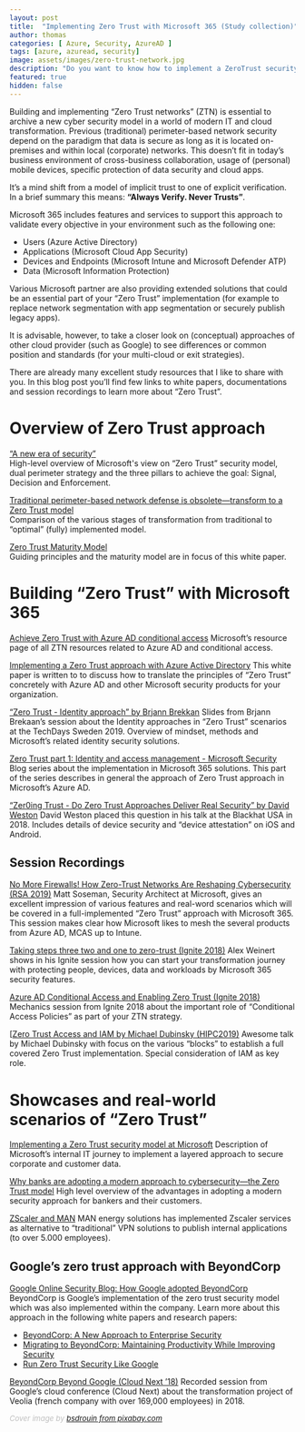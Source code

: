 ```yaml
---
layout: post
title:  "Implementing Zero Trust with Microsoft 365 (Study collection)"
author: thomas
categories: [ Azure, Security, AzureAD ]
tags: [azure, azuread, security]
image: assets/images/zero-trust-network.jpg
description: "Do you want to know how to implement a ZeroTrust security model with Microsoft 365? Take a look on my link collection to learn more about the modern approach to cybersecurity."
featured: true
hidden: false
---
```


Building and implementing “Zero Trust networks” (ZTN) is essential to archive a new cyber security model in a world of modern IT and cloud transformation. Previous (traditional) perimeter-based network security depend on the paradigm that data is secure as long as it is located on-premises and within local (corporate) networks. This doesn’t fit in today’s business environment of cross-business collaboration, usage of (personal) mobile devices, specific protection of data security and cloud apps. 

It’s a mind shift from a model of implicit trust to one of explicit verification.
In a brief summary this means: **“Always Verify. Never Trusts”**.

Microsoft 365 includes features and services to support this approach to validate every objective in your environment such as the following one:

* Users (Azure Active Directory)
* Applications (Microsoft Cloud App Security)
* Devices and Endpoints (Microsoft Intune and Microsoft Defender ATP)
* Data (Microsoft Information Protection)

Various Microsoft partner are also providing extended solutions that could be an essential part of your “Zero Trust” implementation (for example to replace network segmentation with app segmentation or securely publish legacy apps).

It is advisable, however, to take a closer look on (conceptual) approaches of other cloud provider (such as Google) to see differences or common position and standards (for your multi-cloud or exit strategies).

There are already many excellent study resources that I like to share with you.
In this blog post you’ll find few links to white papers, documentations and session recordings to learn more about “Zero Trust”.

# Overview of Zero Trust approach
[“A new era of security”](https://query.prod.cms.rt.microsoft.com/cms/api/am/binary/RE3YnRL)  
High-level overview of Microsoft's view on “Zero Trust” security model, dual perimeter strategy and the three pillars to achieve the goal: Signal, Decision and Enforcement.

[Traditional perimeter-based network defense is obsolete—transform to a Zero Trust model](https://www.microsoft.com/security/blog/2019/10/23/perimeter-based-network-defense-transform-zero-trust-model/)  
Comparison of the various stages of transformation from traditional to “optimal” (fully) implemented model.

[Zero Trust Maturity Model](https://aka.ms/Zero-Trust-Vision)  
Guiding principles and the maturity model are in focus of this white paper.

# Building “Zero Trust” with Microsoft 365
[Achieve Zero Trust with Azure AD conditional access](https://aka.ms/ZeroTrust) 
Microsoft’s resource page of all ZTN resources related to Azure AD and conditional access.

[Implementing a Zero Trust approach with Azure Active Directory](https://www.microsoftpartnercommunity.com/atvwr79957/attachments/atvwr79957/Australia_Security_Compliance_Practice/10/1/Implementing-a-Zero-Trust-approach-with-Azure-Active-Directory.pdf)
This white paper is written to to discuss how to translate the principles of “Zero Trust” concretely with Azure AD and other Microsoft security products for your organization.

[“Zero Trust - Identity approach” by Brjann Brekkan](https://www.linkedin.com/posts/brjann-brekkan-0a24a72_identity-and-zero-trust-strategy-techdays-ugcPost-6593043152322605056-elDz)
Slides from Brjann Brekaan’s session about the Identity approaches in “Zero Trust” scenarios at the TechDays Sweden 2019. Overview of mindset, methods and Microsoft’s related identity security solutions.

[Zero Trust part 1: Identity and access management - Microsoft Security](https://www.microsoft.com/security/blog/2018/12/17/zero-trust-part-1-identity-and-access-management/)
Blog series about the implementation in Microsoft 365 solutions. This part of the series describes in general the approach of Zero Trust approach in Microsoft’s Azure AD.

[“Zer0ing Trust - Do Zero Trust Approaches Deliver Real Security” by David Weston](https://github.com/dwizzzle/Presentations/blob/master/David%20Weston%20-%20Zer0ing%20Trust%20-%20Do%20Zero%20Trust%20Approaches%20Deliver%20Real%20Security.pdf)
David Weston placed this question in his talk at the Blackhat USA in 2018. Includes details of device security and “device attestation” on iOS and Android.

## Session Recordings
[No More Firewalls! How Zero-Trust Networks Are Reshaping Cybersecurity (RSA 2019)](https://www.youtube.com/watch?v=pyyd_OXHucI)
Matt Soseman, Security Architect at Microsoft, gives an excellent impression of various features and real-word scenarios which will be covered in a full-implemented “Zero Trust” approach with Microsoft 365. This session makes clear how Microsoft likes to mesh the several products from Azure AD, MCAS up to Intune.

[Taking steps three two and one to zero-trust (Ignite 2018)](https://www.youtube.com/watch?v=LLfeuCK7fJ4)
Alex Weinert shows in his Ignite session how you can start your transformation journey with protecting people, devices, data and workloads by Microsoft 365 security features.

[Azure AD Conditional Access and Enabling Zero Trust (Ignite 2018)](https://www.youtube.com/watch?v=XruceejcCKQ)
Mechanics session from Ignite 2018 about the important role of “Conditional Access Policies” as part of your ZTN strategy.

[[Zero Trust Access and IAM by Michael Dubinsky (HIPC2019)](https://www.brighttalk.com/webcast/17685/362278/zero-trust-access-and-iam)
Awesome talk by Michael Dubinsky with focus on the various “blocks” to establish a full covered Zero Trust implementation. Special consideration of  IAM as key role.

# Showcases and real-world scenarios of “Zero Trust”
[Implementing a Zero Trust security model at Microsoft](https://www.microsoft.com/en-us/itshowcase/implementing-a-zero-trust-security-model-at-microsoft)
Description of Microsoft’s internal IT journey to implement a layered approach to secure corporate and customer data.

[Why banks are adopting a modern approach to cybersecurity—the Zero Trust model](https://www.microsoft.com/en-us/microsoft-365/blog/2019/09/18/why-banks-adopt-modern-cybersecurity-zero-trust-model/)
High level overview of the advantages in adopting a modern security approach for bankers and their customers.

[ZScaler and MAN](https://www.youtube.com/watch?v=P0XnqGDdXaA&feature=youtu.be)
MAN energy solutions has implemented Zscaler services as alternative to “traditional” VPN solutions to publish internal applications (to over 5.000 employees).

## Google’s zero trust approach with BeyondCorp
[Google Online Security Blog: How Google adopted BeyondCorp](https://security.googleblog.com/2019/06/how-google-adopted-beyondcorp.html)
BeyondCorp is Google’s implementation of the zero trust security model which was also implemented within the company. Learn more about this approach in the following white papers and research papers:

* [BeyondCorp: A New Approach to Enterprise Security](https://ai.google/research/pubs/pub43231)
* [Migrating to BeyondCorp: Maintaining Productivity While Improving Security](https://ai.google/research/pubs/pub46134)
*  [Run Zero Trust Security Like Google](https://www.beyondcorp.com/blog/beyondcorp-weekly-52) 

[BeyondCorp Beyond Google (Cloud Next ’18)](https://www.youtube.com/watch?v=ei1CxF1BHh4)
Recorded session from Google’s cloud conference (Cloud Next) about the transformation project of Veolia (french company with over 169,000 employees) in 2018.


<span style="color:silver;font-style:italic;font-size:small">Cover image by [bsdrouin from pixabay.com](https://pixabay.com/photos/network-server-system-2402637/)</span>
